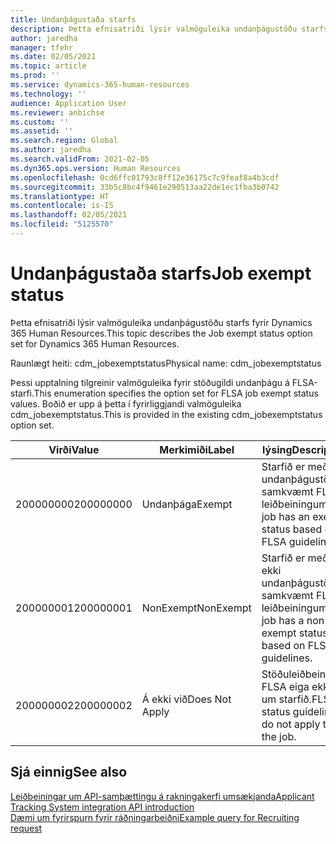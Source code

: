 ```yaml
---
title: Undanþágustaða starfs
description: Þetta efnisatriði lýsir valmöguleika undanþágustöðu starfs fyrir Dynamics 365 Human Resources.
author: jaredha
manager: tfehr
ms.date: 02/05/2021
ms.topic: article
ms.prod: ''
ms.service: dynamics-365-human-resources
ms.technology: ''
audience: Application User
ms.reviewer: anbichse
ms.custom: ''
ms.assetid: ''
ms.search.region: Global
ms.author: jaredha
ms.search.validFrom: 2021-02-05
ms.dyn365.ops.version: Human Resources
ms.openlocfilehash: 0cd6ffc01793c8ff12e36175c7c9feaf8a4b3cdf
ms.sourcegitcommit: 33b5c8bc4f9461e290513aa22de1ec1fba3b0742
ms.translationtype: HT
ms.contentlocale: is-IS
ms.lasthandoff: 02/05/2021
ms.locfileid: "5125570"
---
```

# <a name="job-exempt-status"></a><span data-ttu-id="c8c48-103">Undanþágustaða starfs</span><span class="sxs-lookup"><span data-stu-id="c8c48-103">Job exempt status</span></span>

<span data-ttu-id="c8c48-104">Þetta efnisatriði lýsir valmöguleika undanþágustöðu starfs fyrir Dynamics 365 Human Resources.</span><span class="sxs-lookup"><span data-stu-id="c8c48-104">This topic describes the Job exempt status option set for Dynamics 365 Human Resources.</span></span>

<span data-ttu-id="c8c48-105">Raunlægt heiti: cdm_jobexemptstatus</span><span class="sxs-lookup"><span data-stu-id="c8c48-105">Physical name: cdm_jobexemptstatus</span></span>

<span data-ttu-id="c8c48-106">Þessi upptalning tilgreinir valmöguleika fyrir stöðugildi undanþágu á FLSA-starfi.</span><span class="sxs-lookup"><span data-stu-id="c8c48-106">This enumeration specifies the option set for FLSA job exempt status values.</span></span> <span data-ttu-id="c8c48-107">Boðið er upp á þetta í fyrirliggjandi valmöguleika cdm_jobexemptstatus.</span><span class="sxs-lookup"><span data-stu-id="c8c48-107">This is provided in the existing cdm_jobexemptstatus option set.</span></span>

| <span data-ttu-id="c8c48-108">Virði</span><span class="sxs-lookup"><span data-stu-id="c8c48-108">Value</span></span> | <span data-ttu-id="c8c48-109">Merkimiði</span><span class="sxs-lookup"><span data-stu-id="c8c48-109">Label</span></span> | <span data-ttu-id="c8c48-110">lýsing</span><span class="sxs-lookup"><span data-stu-id="c8c48-110">Description</span></span> |
| --- | --- | --- |
| <span data-ttu-id="c8c48-111">200000000</span><span class="sxs-lookup"><span data-stu-id="c8c48-111">200000000</span></span> | <span data-ttu-id="c8c48-112">Undanþága</span><span class="sxs-lookup"><span data-stu-id="c8c48-112">Exempt</span></span> | <span data-ttu-id="c8c48-113">Starfið er með undanþágustöðu samkvæmt FLSA-leiðbeiningum.</span><span class="sxs-lookup"><span data-stu-id="c8c48-113">The job has an exempt status based on FLSA guidelines.</span></span> |
| <span data-ttu-id="c8c48-114">200000001</span><span class="sxs-lookup"><span data-stu-id="c8c48-114">200000001</span></span> | <span data-ttu-id="c8c48-115">NonExempt</span><span class="sxs-lookup"><span data-stu-id="c8c48-115">NonExempt</span></span> | <span data-ttu-id="c8c48-116">Starfið er með ekki undanþágustöðu samkvæmt FLSA-leiðbeiningum.</span><span class="sxs-lookup"><span data-stu-id="c8c48-116">The job has a non-exempt status based on FLSA guidelines.</span></span> |
| <span data-ttu-id="c8c48-117">200000002</span><span class="sxs-lookup"><span data-stu-id="c8c48-117">200000002</span></span> | <span data-ttu-id="c8c48-118">Á ekki við</span><span class="sxs-lookup"><span data-stu-id="c8c48-118">Does Not Apply</span></span> | <span data-ttu-id="c8c48-119">Stöðuleiðbeiningar FLSA eiga ekki við um starfið.</span><span class="sxs-lookup"><span data-stu-id="c8c48-119">FLSA status guidelines do not apply to the job.</span></span> |

## <a name="see-also"></a><span data-ttu-id="c8c48-120">Sjá einnig</span><span class="sxs-lookup"><span data-stu-id="c8c48-120">See also</span></span>

[<span data-ttu-id="c8c48-121">Leiðbeiningar um API-samþættingu á rakningakerfi umsækjanda</span><span class="sxs-lookup"><span data-stu-id="c8c48-121">Applicant Tracking System integration API introduction</span></span>](hr-admin-integration-ats-api-introduction.md)<br>
[<span data-ttu-id="c8c48-122">Dæmi um fyrirspurn fyrir ráðningarbeiðni</span><span class="sxs-lookup"><span data-stu-id="c8c48-122">Example query for Recruiting request</span></span>](hr-admin-integration-ats-api-recruiting-request-example-query.md)
